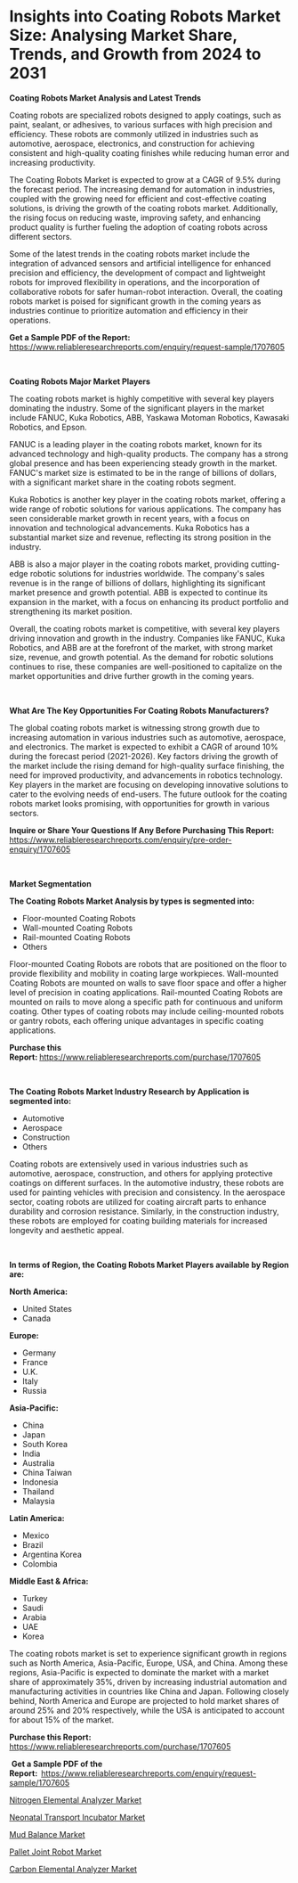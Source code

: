 <p><h1>Insights into Coating Robots Market Size: Analysing Market Share, Trends, and Growth from 2024 to 2031</h1></p><p><strong>Coating Robots Market Analysis and Latest Trends</strong></p>
<p><p>Coating robots are specialized robots designed to apply coatings, such as paint, sealant, or adhesives, to various surfaces with high precision and efficiency. These robots are commonly utilized in industries such as automotive, aerospace, electronics, and construction for achieving consistent and high-quality coating finishes while reducing human error and increasing productivity.</p><p>The Coating Robots Market is expected to grow at a CAGR of 9.5% during the forecast period. The increasing demand for automation in industries, coupled with the growing need for efficient and cost-effective coating solutions, is driving the growth of the coating robots market. Additionally, the rising focus on reducing waste, improving safety, and enhancing product quality is further fueling the adoption of coating robots across different sectors.</p><p>Some of the latest trends in the coating robots market include the integration of advanced sensors and artificial intelligence for enhanced precision and efficiency, the development of compact and lightweight robots for improved flexibility in operations, and the incorporation of collaborative robots for safer human-robot interaction. Overall, the coating robots market is poised for significant growth in the coming years as industries continue to prioritize automation and efficiency in their operations.</p></p>
<p><strong>Get a Sample PDF of the Report:&nbsp;</strong> <a href="https://www.reliableresearchreports.com/enquiry/request-sample/1707605">https://www.reliableresearchreports.com/enquiry/request-sample/1707605</a></p>
<p>&nbsp;</p>
<p><strong>Coating Robots Major Market Players</strong></p>
<p><p>The coating robots market is highly competitive with several key players dominating the industry. Some of the significant players in the market include FANUC, Kuka Robotics, ABB, Yaskawa Motoman Robotics, Kawasaki Robotics, and Epson.</p><p>FANUC is a leading player in the coating robots market, known for its advanced technology and high-quality products. The company has a strong global presence and has been experiencing steady growth in the market. FANUC's market size is estimated to be in the range of billions of dollars, with a significant market share in the coating robots segment.</p><p>Kuka Robotics is another key player in the coating robots market, offering a wide range of robotic solutions for various applications. The company has seen considerable market growth in recent years, with a focus on innovation and technological advancements. Kuka Robotics has a substantial market size and revenue, reflecting its strong position in the industry.</p><p>ABB is also a major player in the coating robots market, providing cutting-edge robotic solutions for industries worldwide. The company's sales revenue is in the range of billions of dollars, highlighting its significant market presence and growth potential. ABB is expected to continue its expansion in the market, with a focus on enhancing its product portfolio and strengthening its market position.</p><p>Overall, the coating robots market is competitive, with several key players driving innovation and growth in the industry. Companies like FANUC, Kuka Robotics, and ABB are at the forefront of the market, with strong market size, revenue, and growth potential. As the demand for robotic solutions continues to rise, these companies are well-positioned to capitalize on the market opportunities and drive further growth in the coming years.</p></p>
<p>&nbsp;</p>
<p><strong>What Are The Key Opportunities For Coating Robots Manufacturers?</strong></p>
<p><p>The global coating robots market is witnessing strong growth due to increasing automation in various industries such as automotive, aerospace, and electronics. The market is expected to exhibit a CAGR of around 10% during the forecast period (2021-2026). Key factors driving the growth of the market include the rising demand for high-quality surface finishing, the need for improved productivity, and advancements in robotics technology. Key players in the market are focusing on developing innovative solutions to cater to the evolving needs of end-users. The future outlook for the coating robots market looks promising, with opportunities for growth in various sectors.</p></p>
<p><strong>Inquire or Share Your Questions If Any Before Purchasing This Report:</strong> <a href="https://www.reliableresearchreports.com/enquiry/pre-order-enquiry/1707605">https://www.reliableresearchreports.com/enquiry/pre-order-enquiry/1707605</a></p>
<p>&nbsp;</p>
<p><strong>Market Segmentation</strong></p>
<p><strong>The Coating Robots Market Analysis by types is segmented into:</strong></p>
<p><ul><li>Floor-mounted Coating Robots</li><li>Wall-mounted Coating Robots</li><li>Rail-mounted Coating Robots</li><li>Others</li></ul></p>
<p><p>Floor-mounted Coating Robots are robots that are positioned on the floor to provide flexibility and mobility in coating large workpieces. Wall-mounted Coating Robots are mounted on walls to save floor space and offer a higher level of precision in coating applications. Rail-mounted Coating Robots are mounted on rails to move along a specific path for continuous and uniform coating. Other types of coating robots may include ceiling-mounted robots or gantry robots, each offering unique advantages in specific coating applications.</p></p>
<p><strong>Purchase this Report:&nbsp;</strong><a href="https://www.reliableresearchreports.com/purchase/1707605">https://www.reliableresearchreports.com/purchase/1707605</a></p>
<p>&nbsp;</p>
<p><strong>The Coating Robots Market Industry Research by Application is segmented into:</strong></p>
<p><ul><li>Automotive</li><li>Aerospace</li><li>Construction</li><li>Others</li></ul></p>
<p><p>Coating robots are extensively used in various industries such as automotive, aerospace, construction, and others for applying protective coatings on different surfaces. In the automotive industry, these robots are used for painting vehicles with precision and consistency. In the aerospace sector, coating robots are utilized for coating aircraft parts to enhance durability and corrosion resistance. Similarly, in the construction industry, these robots are employed for coating building materials for increased longevity and aesthetic appeal.</p></p>
<p>&nbsp;</p>
<p><strong>In terms of Region, the Coating Robots Market Players available by Region are:</strong></p>
<p>
    <p> <strong> North America: </strong>
        <ul>
            <li>United States</li>
            <li>Canada</li>
        </ul>
        </p> 
    <p> <strong> Europe: </strong>
        <ul>
            <li>Germany</li>
            <li>France</li>
            <li>U.K.</li>
            <li>Italy</li>
            <li>Russia</li>
        </ul>
        </p> 
    <p> <strong> Asia-Pacific: </strong>
        <ul>
            <li>China</li>
            <li>Japan</li>
            <li>South Korea</li>
            <li>India</li>
            <li>Australia</li>
            <li>China Taiwan</li>
            <li>Indonesia</li>
            <li>Thailand</li>
            <li>Malaysia</li>
        </ul>
        </p> 
    <p> <strong> Latin America: </strong>
        <ul>
            <li>Mexico</li>
            <li>Brazil</li>
            <li>Argentina Korea</li>
            <li>Colombia</li>
        </ul>
        </p> 
    <p> <strong> Middle East & Africa: </strong>
        <ul>
            <li>Turkey</li>
            <li>Saudi</li>
            <li>Arabia</li>
            <li>UAE</li>
            <li>Korea</li>
        </ul>
    </p>
    </p>
<p><p>The coating robots market is set to experience significant growth in regions such as North America, Asia-Pacific, Europe, USA, and China. Among these regions, Asia-Pacific is expected to dominate the market with a market share of approximately 35%, driven by increasing industrial automation and manufacturing activities in countries like China and Japan. Following closely behind, North America and Europe are projected to hold market shares of around 25% and 20% respectively, while the USA is anticipated to account for about 15% of the market.</p></p>
<p><strong>Purchase this Report: </strong><a href="https://www.reliableresearchreports.com/purchase/1707605">https://www.reliableresearchreports.com/purchase/1707605</a></p>
<p>&nbsp;<strong>Get a Sample PDF of the Report:&nbsp;&nbsp;</strong><a href="https://www.reliableresearchreports.com/enquiry/request-sample/1707605">https://www.reliableresearchreports.com/enquiry/request-sample/1707605</a></p>
<p><strong></strong></p>
<p><p><a href="https://issuu.com/reportprime-2/docs/nitrogen-elemental-analyzer-market-size-2030.pptx">Nitrogen Elemental Analyzer Market</a></p><p><a href="https://github.com/PeterParrish5/Market-Research-Report-List-3/blob/main/neonatal-transport-incubator-market.md">Neonatal Transport Incubator Market</a></p><p><a href="https://github.com/laholand/Market-Research-Report-List-2/blob/main/mud-balance-market.md">Mud Balance Market</a></p><p><a href="https://github.com/jhcraigie/Market-Research-Report-List-2/blob/main/pallet-joint-robot-market.md">Pallet Joint Robot Market</a></p><p><a href="https://issuu.com/reportprime-2/docs/carbon-elemental-analyzer-market-size-2030.pptx">Carbon Elemental Analyzer Market</a></p></p>